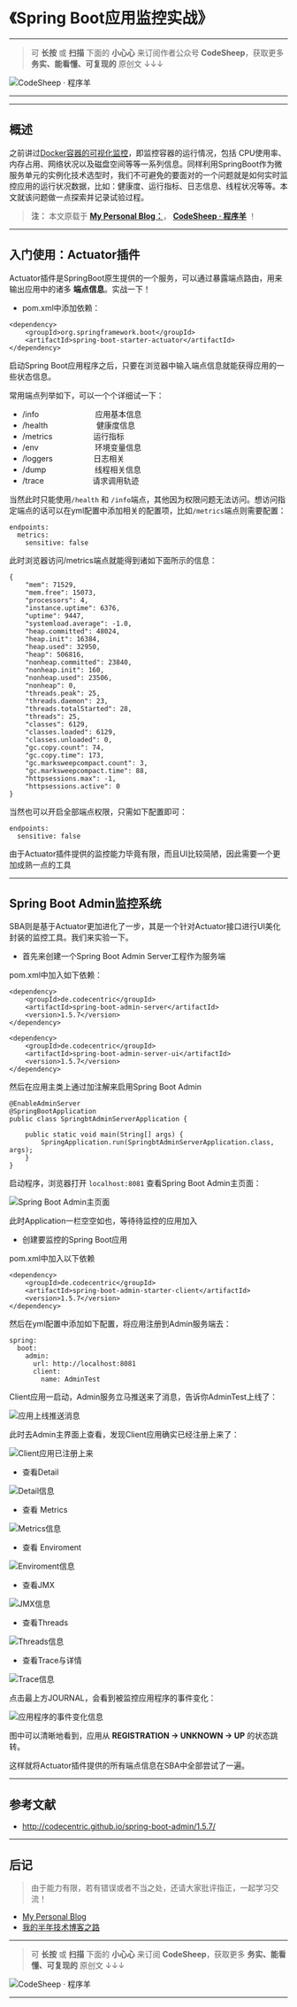 
# 《Spring Boot应用监控实战》

---

> 可 **长按** 或 **扫描** 下面的 **小心心** 来订阅作者公众号 **CodeSheep**，获取更多 **务实、能看懂、可复现的** 原创文 ↓↓↓

![CodeSheep · 程序羊](https://user-gold-cdn.xitu.io/2018/8/9/1651c0ef66e4923f?w=270&h=270&f=png&s=102007)

---




---

## 概述

之前讲过[Docker容器的可视化监控](https://www.jianshu.com/p/9e47ffaf5e31)，即监控容器的运行情况，包括 CPU使用率、内存占用、网络状况以及磁盘空间等等一系列信息。同样利用SpringBoot作为微服务单元的实例化技术选型时，我们不可避免的要面对的一个问题就是如何实时监控应用的运行状况数据，比如：健康度、运行指标、日志信息、线程状况等等。本文就该问题做一点探索并记录试验过程。

>**注：** 本文原载于  [**My Personal Blog：**](http://www.codesheep.cn)， [**CodeSheep · 程序羊**](http://www.codesheep.cn) ！

---

## 入门使用：Actuator插件

Actuator插件是SpringBoot原生提供的一个服务，可以通过暴露端点路由，用来输出应用中的诸多 **端点信息**。实战一下！

- pom.xml中添加依赖：

```
<dependency>
	<groupId>org.springframework.boot</groupId>
	<artifactId>spring-boot-starter-actuator</artifactId>
</dependency>
```

启动Spring Boot应用程序之后，只要在浏览器中输入端点信息就能获得应用的一些状态信息。

常用端点列举如下，可以一个个详细试一下：

- /info           　　　　　　　应用基本信息
- /health       　　　　　　健康度信息
- /metrics     　　　　　运行指标
- /env           　　　　　　　环境变量信息
- /loggers    　　　　　日志相关
- /dump       　　　　　　线程相关信息
- /trace      　　　　　　请求调用轨迹

当然此时只能使用`/health` 和 `/info`端点，其他因为权限问题无法访问。想访问指定端点的话可以在yml配置中添加相关的配置项，比如`/metrics`端点则需要配置：

```
endpoints:
  metrics:
    sensitive: false
```

此时浏览器访问/metrics端点就能得到诸如下面所示的信息：

```
{
	"mem": 71529,
	"mem.free": 15073,
	"processors": 4,
	"instance.uptime": 6376,
	"uptime": 9447,
	"systemload.average": -1.0,
	"heap.committed": 48024,
	"heap.init": 16384,
	"heap.used": 32950,
	"heap": 506816,
	"nonheap.committed": 23840,
	"nonheap.init": 160,
	"nonheap.used": 23506,
	"nonheap": 0,
	"threads.peak": 25,
	"threads.daemon": 23,
	"threads.totalStarted": 28,
	"threads": 25,
	"classes": 6129,
	"classes.loaded": 6129,
	"classes.unloaded": 0,
	"gc.copy.count": 74,
	"gc.copy.time": 173,
	"gc.marksweepcompact.count": 3,
	"gc.marksweepcompact.time": 88,
	"httpsessions.max": -1,
	"httpsessions.active": 0
}
```

当然也可以开启全部端点权限，只需如下配置即可：

```
endpoints:
  sensitive: false
```

由于Actuator插件提供的监控能力毕竟有限，而且UI比较简陋，因此需要一个更加成熟一点的工具

---

## Spring Boot Admin监控系统

SBA则是基于Actuator更加进化了一步，其是一个针对Actuator接口进行UI美化封装的监控工具。我们来实验一下。

- 首先来创建一个Spring Boot Admin Server工程作为服务端

pom.xml中加入如下依赖：

```
<dependency>
	<groupId>de.codecentric</groupId>
	<artifactId>spring-boot-admin-server</artifactId>
	<version>1.5.7</version>
</dependency>

<dependency>
	<groupId>de.codecentric</groupId>
	<artifactId>spring-boot-admin-server-ui</artifactId>
	<version>1.5.7</version>
</dependency>
```

然后在应用主类上通过加注解来启用Spring Boot Admin

```
@EnableAdminServer
@SpringBootApplication
public class SpringbtAdminServerApplication {

	public static void main(String[] args) {
		SpringApplication.run(SpringbtAdminServerApplication.class, args);
	}
}
```

启动程序，浏览器打开 `localhost:8081` 查看Spring Boot Admin主页面：

![Spring Boot Admin主页面](https://upload-images.jianshu.io/upload_images/9824247-47e70841db255449.png?imageMogr2/auto-orient/strip%7CimageView2/2/w/1240)

此时Application一栏空空如也，等待待监控的应用加入

- 创建要监控的Spring Boot应用

pom.xml中加入以下依赖

```
<dependency>
	<groupId>de.codecentric</groupId>
	<artifactId>spring-boot-admin-starter-client</artifactId>
	<version>1.5.7</version>
</dependency>
```

然后在yml配置中添加如下配置，将应用注册到Admin服务端去：

```
spring:
  boot:
    admin:
      url: http://localhost:8081
      client:
        name: AdminTest
```

Client应用一启动，Admin服务立马推送来了消息，告诉你AdminTest上线了：

![应用上线推送消息](https://upload-images.jianshu.io/upload_images/9824247-acfd45ffe9c94676.png?imageMogr2/auto-orient/strip%7CimageView2/2/w/1240)

此时去Admin主界面上查看，发现Client应用确实已经注册上来了：

![Client应用已注册上来](https://upload-images.jianshu.io/upload_images/9824247-28f8817ac21e4ea4.png?imageMogr2/auto-orient/strip%7CimageView2/2/w/1240)

- 查看Detail

![Detail信息](https://upload-images.jianshu.io/upload_images/9824247-c2dcddd5b96c79e5.png?imageMogr2/auto-orient/strip%7CimageView2/2/w/1240)



- 查看 Metrics

![Metrics信息](https://upload-images.jianshu.io/upload_images/9824247-be0cc63e4a60d61e.png?imageMogr2/auto-orient/strip%7CimageView2/2/w/1240)

- 查看 Enviroment

![Enviroment信息](https://upload-images.jianshu.io/upload_images/9824247-476b042bce07cbe6.png?imageMogr2/auto-orient/strip%7CimageView2/2/w/1240)

- 查看JMX

![JMX信息](https://upload-images.jianshu.io/upload_images/9824247-de237fa0450c7818.png?imageMogr2/auto-orient/strip%7CimageView2/2/w/1240)

- 查看Threads

![Threads信息](https://upload-images.jianshu.io/upload_images/9824247-e7e5f254a8642d48.png?imageMogr2/auto-orient/strip%7CimageView2/2/w/1240)

- 查看Trace与详情

![Trace信息](https://upload-images.jianshu.io/upload_images/9824247-1a4f1fe47603045c.png?imageMogr2/auto-orient/strip%7CimageView2/2/w/1240)


点击最上方JOURNAL，会看到被监控应用程序的事件变化：

![应用程序的事件变化信息](https://upload-images.jianshu.io/upload_images/9824247-ff6097407f42d281.png?imageMogr2/auto-orient/strip%7CimageView2/2/w/1240)

图中可以清晰地看到，应用从 **REGISTRATION → UNKNOWN → UP** 的状态跳转。

这样就将Actuator插件提供的所有端点信息在SBA中全部尝试了一遍。

---

## 参考文献

- http://codecentric.github.io/spring-boot-admin/1.5.7/

---

## 后记

> 由于能力有限，若有错误或者不当之处，还请大家批评指正，一起学习交流！

- [My Personal Blog](http://www.codesheep.cn/)
- [我的半年技术博客之路](https://www.jianshu.com/p/28ba53821450)

---

> 可 **长按** 或 **扫描** 下面的 **小心心** 来订阅 **CodeSheep**，获取更多 **务实、能看懂、可复现的** 原创文 ↓↓↓

![CodeSheep · 程序羊](http://upload-images.jianshu.io/upload_images/9824247-f85cd9d9a0bfa6fa?imageMogr2/auto-orient/strip%7CimageView2/2/w/1240)

---